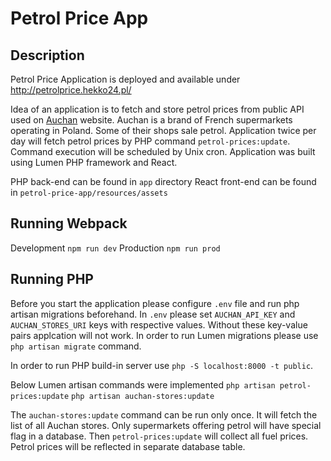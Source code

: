 # Petrol Price App
## Description
Petrol Price Application is deployed and available under http://petrolprice.hekko24.pl/

Idea of an application is to fetch and store petrol prices from public API used on [Auchan](https://www.auchan.pl/) website. Auchan is a brand of French supermarkets operating in Poland. Some of their shops sale petrol. Application twice per day will fetch petrol prices by PHP command `petrol-prices:update`. Command execution will be scheduled by Unix cron. Application was built using Lumen PHP framework and React.

PHP back-end can be found in `app` directory
React front-end can be found in `petrol-price-app/resources/assets`

## Running Webpack
Development
`npm run dev`
Production
`npm run prod`

## Running PHP
Before you start the application please configure `.env` file and run php artisan migrations beforehand. In `.env` please set `AUCHAN_API_KEY` and `AUCHAN_STORES_URI` keys with respective values. Without these key-value pairs applcation will not work. In order to run Lumen migrations please use `php artisan migrate` command. 
 
In order to run PHP build-in server use `php -S localhost:8000 -t public`.

Below Lumen artisan commands were implemented
`php artisan petrol-prices:update`
`php artisan auchan-stores:update`

The `auchan-stores:update` command can be run only once. It will fetch the list of all Auchan stores. Only supermarkets offering petrol will have special flag in a database. Then `petrol-prices:update` will collect all fuel prices. Petrol prices will be reflected in separate database table.